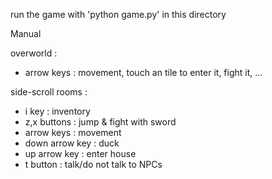 
run the game with 'python game.py' in this directory

Manual

overworld :

- arrow keys : movement, touch an tile to enter it, fight it, ... 

side-scroll rooms :
- i key : inventory
- z,x buttons : jump & fight with sword
- arrow keys :  movement
- down arrow key : duck
- up arrow key : enter house
- t button : talk/do not talk to NPCs
